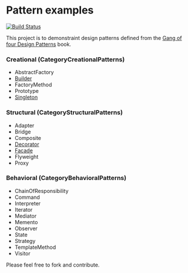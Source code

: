 # Pattern examples

[![Build Status](https://travis-ci.org/chris-brown/gof-patterns.svg?branch=master)](https://travis-ci.org/chris-brown/gof-patterns)

This project is to demonstraint design patterns defined from the [Gang of four Design Patterns](http://c2.com/cgi/wiki?DesignPatternsBook) book.

### Creational (CategoryCreationalPatterns)
- AbstractFactory
- [Builder](./Builder)
- FactoryMethod
- Prototype
- [Singleton](./Singleton/)

### Structural (CategoryStructuralPatterns)
- Adapter
- Bridge
- Composite
- [Decorator](./Decorator/)
- [Facade](./Facade/)
- Flyweight
- Proxy

### Behavioral (CategoryBehavioralPatterns)
- ChainOfResponsibility
- Command
- Interpreter
- Iterator
- Mediator
- Memento
- Observer
- State
- Strategy
- TemplateMethod
- Visitor

Please feel free to fork and contribute.
